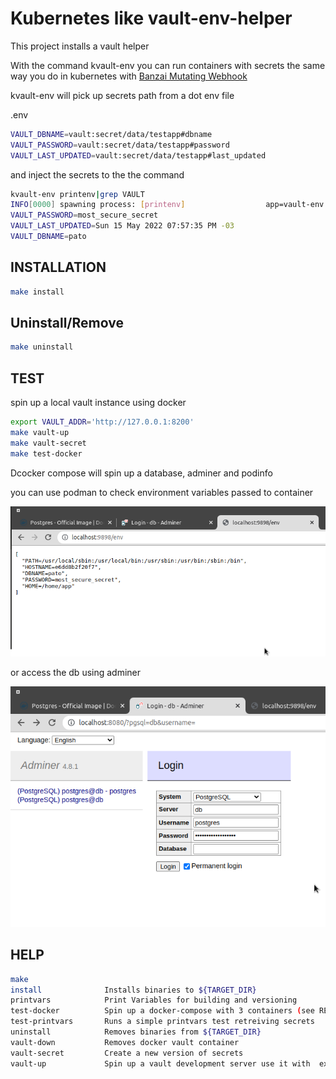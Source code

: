 # Kubernetes like vault-env-helper

This project installs a vault helper 

With the command kvault-env you can run containers with secrets the same way you do in kubernetes with [Banzai Mutating Webhook](https://banzaicloud.com/docs/bank-vaults/mutating-webhook/)

kvault-env will pick up secrets path from a dot env file

.env 
```bash
VAULT_DBNAME=vault:secret/data/testapp#dbname
VAULT_PASSWORD=vault:secret/data/testapp#password 
VAULT_LAST_UPDATED=vault:secret/data/testapp#last_updated 
```

and inject the secrets to the the command 
```bash
kvault-env printenv|grep VAULT
INFO[0000] spawning process: [printenv]                  app=vault-env
VAULT_PASSWORD=most_secure_secret
VAULT_LAST_UPDATED=Sun 15 May 2022 07:57:35 PM -03
VAULT_DBNAME=pato

```

## INSTALLATION
```bash
make install
```
## Uninstall/Remove
```bash
make uninstall
```

## TEST


spin up a local vault instance using docker
```bash
export VAULT_ADDR='http://127.0.0.1:8200'
make vault-up 
make vault-secret
make test-docker
```
Dcocker compose will spin up a database, adminer and podinfo

you can use podman to check environment variables passed to container

 ![http://localhost:9898/env](https://github.com/juanitomint/vault-env-helper/blob/main/img/podinfo.png?raw=true)

or  access the db using adminer

 ![http://localhost:8080](https://github.com/juanitomint/vault-env-helper/blob/main/img/adminer.png?raw=true)

## HELP
```bash
make
install              Installs binaries to ${TARGET_DIR}
printvars            Print Variables for building and versioning
test-docker          Spin up a docker-compose with 3 containers (see README.md)
test-printvars       Runs a simple printvars test retreiving secrets
uninstall            Removes binaries from ${TARGET_DIR}
vault-down           Removes docker vault container
vault-secret         Create a new version of secrets
vault-up             Spin up a vault development server use it with  export VAULT_ADDR='http://127.0.0.1:8200'
```